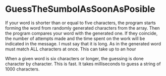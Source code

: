 # GuessTheSumbolAsSoonAsPosible
If your word is shorter than or equal to five characters, the program starts forming the word from randomly generated characters from the array. 
Then the program compares your word with the generated one. If they coincide, the number of attempts made and the time spent on the work will be indicated in the message. I must say that it is long. As in the generated word must match ALL characters at once. 
This can take up to an hour 

When a given word is six characters or longer, the guessing is done character by character. This is fast. It takes milliseconds to guess a string of 1000 characters.

